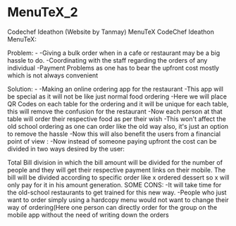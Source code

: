# MenuTeX_2
Codechef Ideathon (Website by Tanmay)
MenuTeX
CodeChef Ideathon MenuTeX:

Problem: - -Giving a bulk order when in a cafe or restaurant may be a big hassle to do. -Coordinating with the staff regarding the orders of any individual -Payment Problems as one has to bear the upfront cost mostly which is not always convenient

Solution: - -Making an online ordering app for the restaurant -This app will be special as it will not be like just normal food ordering -Here we will place QR Codes on each table for the ordering and it will be unique for each table, this will remove the confusion for the restaurant -Now each person at that table will order their respective food as per their wish -This won't affect the old school ordering as one can order like the old way also, it's just an option to remove the hassle -Now this will also benefit the users from a financial point of view : -Now instead of someone paying upfront the cost can be divided in two ways desired by the user:

Total Bill division in which the bill amount will be divided for the number of people and they will get their respective payment links on their mobile.
The bill will be divided according to specific order like x ordered dessert so x will only pay for it in his amount generation.
SOME CONS: -It will take time for the old-school restaurants to get trained for this new way. -People who just want to order simply using a hardcopy menu would not want to change their way of ordering(Here one person can directly order for the group on the mobile app without the need of writing down the orders
